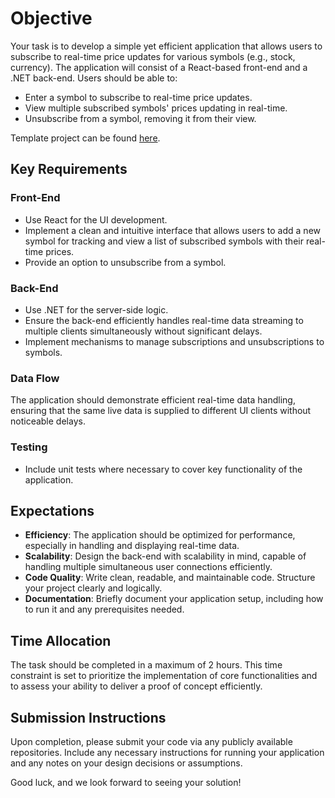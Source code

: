 # Objective

Your task is to develop a simple yet efficient application that allows users to subscribe to real-time price updates for various symbols (e.g., stock, currency). The application will consist of a React-based front-end and a .NET back-end. Users should be able to:

- Enter a symbol to subscribe to real-time price updates.
- View multiple subscribed symbols' prices updating in real-time.
- Unsubscribe from a symbol, removing it from their view.

Template project can be found [here](https://github.com/react-app-tasty-test/react-task).

## Key Requirements

### Front-End

- Use React for the UI development.
- Implement a clean and intuitive interface that allows users to add a new symbol for tracking and view a list of subscribed symbols with their real-time prices.
- Provide an option to unsubscribe from a symbol.

### Back-End

- Use .NET for the server-side logic.
- Ensure the back-end efficiently handles real-time data streaming to multiple clients simultaneously without significant delays.
- Implement mechanisms to manage subscriptions and unsubscriptions to symbols.

### Data Flow

The application should demonstrate efficient real-time data handling, ensuring that the same live data is supplied to different UI clients without noticeable delays.

### Testing

- Include unit tests where necessary to cover key functionality of the application.

## Expectations

- **Efficiency**: The application should be optimized for performance, especially in handling and displaying real-time data.
- **Scalability**: Design the back-end with scalability in mind, capable of handling multiple simultaneous user connections efficiently.
- **Code Quality**: Write clean, readable, and maintainable code. Structure your project clearly and logically.
- **Documentation**: Briefly document your application setup, including how to run it and any prerequisites needed.

## Time Allocation

The task should be completed in a maximum of 2 hours. This time constraint is set to prioritize the implementation of core functionalities and to assess your ability to deliver a proof of concept efficiently.

## Submission Instructions

Upon completion, please submit your code via any publicly available repositories. Include any necessary instructions for running your application and any notes on your design decisions or assumptions.

Good luck, and we look forward to seeing your solution!
